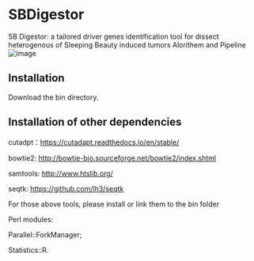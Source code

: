 # SBDigestor
SB Digestor: a tailored driver genes identification tool for dissect heterogenous of Sleeping Beauty induced tumors
Alorithem and Pipeline
![image](https://user-images.githubusercontent.com/66343257/120283619-f21da980-c2ed-11eb-821c-705b65bd7f53.png)
                                            


Installation
-----------------------------------------------------------------------------------------------------------------------------------------------------------------------------------
Download the bin directory.


Installation of other dependencies 
-----------------------------------------------------------------------------------------------------------------------------------------------------------------------------------
cutadpt：https://cutadapt.readthedocs.io/en/stable/

bowtie2: http://bowtie-bio.sourceforge.net/bowtie2/index.shtml

samtools: http://www.htslib.org/

seqtk: https://github.com/lh3/seqtk

For those above tools, please install or link them to the bin folder

Perl modules: 

Parallel::ForkManager;

Statistics::R.
